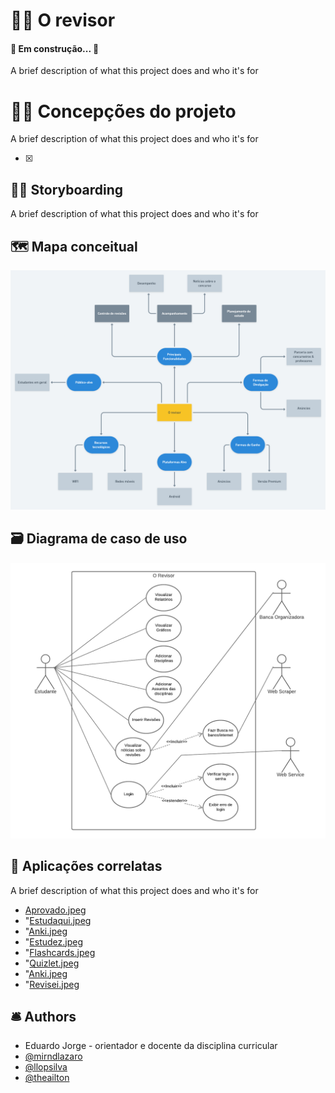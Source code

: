 # 👨‍🔬 O revisor
<h4 align="left"> 
	🚧 Em construção...  🚧
</h4>

A brief description of what this project does and who it's for

# 👨‍🔬 Concepções do projeto

A brief description of what this project does and who it's for

- [x] 

## 👨‍🎨 Storyboarding

A brief description of what this project does and who it's for

## 🗺 Mapa conceitual

![Mapa conceitual](https://github.com/mirndlazaro/o-revisor/blob/main/diagramas/MC.png "Mapa conceitual")

## 🗃 Diagrama de caso de uso

![Diagrama de caso de uso](https://github.com/mirndlazaro/o-revisor/blob/main/diagramas/DCU.png "Diagrama de caso de uso")

## 🎏 Aplicações correlatas

A brief description of what this project does and who it's for

* [Aprovado.jpeg](https://github.com/mirndlazaro/o-revisor/blob/main/Aprovado.jpeg")
* "[Estudaqui.jpeg](https://github.com/mirndlazaro/o-revisor/blob/main/Estudaqui.jpeg")
* "[Anki.jpeg](https://github.com/mirndlazaro/o-revisor/blob/main/Anki.jpeg")
* "[Estudez.jpeg](https://github.com/mirndlazaro/o-revisor/blob/main/Estudez.jpeg")
* "[Flashcards.jpeg](https://github.com/mirndlazaro/o-revisor/blob/main/Flashcards.jpeg")
* "[Quizlet.jpeg](https://github.com/mirndlazaro/o-revisor/blob/main/Quizlet.jpeg")
* "[Anki.jpeg](https://github.com/mirndlazaro/o-revisor/blob/main/Anki.jpeg")
* "[Revisei.jpeg](https://github.com/mirndlazaro/o-revisor/blob/main/Revisei.jpeg")

## 🛎 Authors

- Eduardo Jorge - orientador e docente da disciplina curricular
- [@mirndlazaro](https://github.com/mirndlazaro)
- [@llopsilva](https://github.com/llopsilva)
- [@theailton](https://github.com/theailton)
